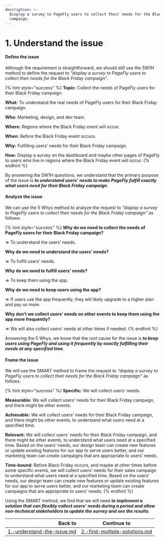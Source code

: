 ```yaml
---
description: >-
  Display a survey to PageFly users to collect their needs for the Black Friday
  campaign.
---
```


# 1. Understand the issue

#### Define the issue

Although the requirement is straightforward, we should still use the 5W1H method to define the request to _“display a survey to PageFly users to collect their needs for the Black Friday campaign”_.

{% hint style="success" %}
**Topic:** Collect the needs of PageFly users for their Black Friday campaign.

**What:** To understand the real needs of PageFly users for their Black Friday campaign.

**Who:** Marketing, design, and dev team.

**Where:** Regions where the Black Friday event will occur.

**When:** Before the Black Friday event occurs.

**Why:** Fulfilling users’ needs for their Black Friday campaign.

**How:** Display a survey on the dashboard and maybe other pages of PageFly to users who live in regions where the Black Friday event will occur.
{% endhint %}

By answering the 5W1H questions, we understand that the primary purpose of the issue is _**to understand users’ needs to make PageFly fulfill exactly what users need for their Black Friday campaign**_.

#### Analyze the issue

We can use the 5 Whys method to analyze the request to _“display a survey to PageFly users to collect their needs for the Black Friday campaign”_ as follows.

{% hint style="success" %}
**Why do we need to collect the needs of PageFly users for their Black Friday campaign?**

\=> To understand the users’ needs.

**Why do we need to understand the users’ needs?**

\=> To fulfill users’ needs.

**Why do we need to fulfill users’ needs?**

\=> To keep them using the app.

**Why do we need to keep users using the app?**

\=> If users use the app frequently, they will likely upgrade to a higher plan and pay us more.

**Why don’t we collect users’ needs on other events to keep them using the app more frequently?**

\=> We will also collect users’ needs at other times if needed.
{% endhint %}

Answering the 5 Whys, we know that the root cause for the issue is _**to keep users using PageFly and using it frequently by exactly fulfilling their needs at any specified time**_.

#### Frame the issue

We will use the SMART method to frame the request to _“display a survey to PageFly users to collect their needs for the Black Friday campaign”_ as follows.

{% hint style="success" %}
**Specific:** We will collect users’ needs.

**Measurable:** We will collect users’ needs for their Black Friday campaign, and there might be other events.

**Achievable:** We will collect users’ needs for their Black Friday campaign, and there might be other events, to understand what users need at a specified time.

**Relevant:** We will collect users’ needs for their Black Friday campaign, and there might be other events, to understand what users need at a specified time. Based on the users’ needs, our design team can create new features or update existing features for our app to serve users better, and our marketing team can create campaigns that are appropriate to users’ needs.

**Time-bound:** Before Black Friday occurs, and maybe at other times before some specific events, we will collect users’ needs for their sales campaign to understand what users need at a specified time. Based on the users’ needs, our design team can create new features or update existing features for our app to serve users better, and our marketing team can create campaigns that are appropriate to users’ needs.
{% endhint %}

Using the SMART method, we find that we will need _**to implement a solution that can flexibly collect users’ needs during a period and allow non-technical stakeholders to update the survey and see the results**_.

|                                                                         Back to | Continue to                                                                           |
| ------------------------------------------------------------------------------: | ------------------------------------------------------------------------------------- |
| [1.-understand-the-issue.md](../processes/1.-understand-the-issue.md "mention") | [2.-find-multiple-solutions.md](../processes/2.-find-multiple-solutions.md "mention") |
